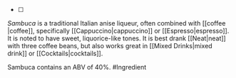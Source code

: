 - [ ] 
*Sambuca* is a traditional Italian anise liqueur, often combined with [[coffee |coffee]], specifically [[Cappuccino|cappuccino]] or [[Espresso|espresso]]. It is noted to have sweet, liquorice-like tones. It is best drank [[Neat|neat]] with three coffee beans, but also works great in [[Mixed Drinks|mixed drink]] or [[Cocktails|cocktails]].

Sambuca contains an ABV of 40%.
#Ingredient